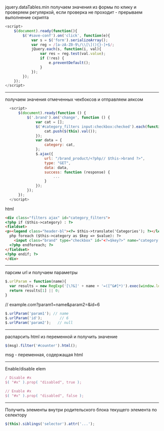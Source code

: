   jquery.dataTables.min
  получаем значения из формы по клику и проверяем регуляркой, если проверка не проходит - прерываем выполнение скрипта  
  ```js
  <script>
      $(document).ready(function(){
          $('#save-conf').on('click', function(e){
              var s = $('form').serializeArray();
              var reg = /[a-zA-Z0-9\/\\[\](){}-]+$/;
              jQuery.each(s, function(i, val){
                  var res = reg.test(val.value);
                  if (!res) {
                      e.preventDefault();
                  }
              });        
          });
      });
  </script>
  ```  
  ____________________________
  
  получаем значения отмеченных чекбоксов и отправляем аяксом
```js
  <script>
      $(document).ready(function () {
          $('.brand').on('change', function () {
              var cat = [];
              $('#category_filters input:checkbox:checked').each(function () {
                  cat.push($(this).val());
              });
              var data = {
                  category: cat,
              };
              $.ajax({
                  url: "/brand_product/<?php// $this->brand ?>",
                  type: "GET",
                  data: data,
                  success: function (response) {
                      ...
                  }
              });
          });
      });
  </script>
  ```
  html
  ```html
  <div class="filters ajax" id="category_filters">
  <?php if ($this->category) : ?>
  <fieldset>
  <p><legend class="header-bl"><?= $this->translate('Categories'); ?></legend></p>
    php foreach ($this->category as $key => $value): ?>
      <input class="brand" type="checkbox" id="<?=$key?>" name="category[]" value="<?= $key ?>" /><?=$value?><br>
    <?php endforeach; ?>
  </fieldset>
  <?php endif; ?>
  </div>
  ```
  _____________________
  
  парсим url и получаем параметры
  ```js
  $.urlParam = function(name){
    var results = new RegExp('[\?&]' + name + '=([^&#]*)').exec(window.location.href);
    return results[1] || 0;
  }
  ```
  // example.com?param1=name&param2=&id=6
  ```js
  $.urlParam('param1'); // name
  $.urlParam('id');        // 6
  $.urlParam('param2');   // null
  ```
  _____________________
  
  распарсить html из переменной и получить значение
  ```js
  $(msg).filter('#counter').html();
  ```
  msg - переменная, содержащая html

  _____________________

  Enable/disable elem
  ```js
  / Disable #x
  $( "#x" ).prop( "disabled", true );

  // Enable #x
  $( "#x" ).prop( "disabled", false );
  ```
  _____________________

  Получить элементы внутри родительского блока текущего элемента по селектору
  ```js
  $(this).siblings('selector').attr('...');
  ```

